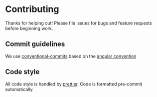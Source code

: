 # Contributing

Thanks for helping out! Please file issues for bugs and feature requests before beginning work. 

## Commit guidelines

We use [conventional-commits](https://www.conventionalcommits.org) based on the [angular convention](https://github.com/angular/angular/blob/22b96b9/CONTRIBUTING.md#-commit-message-guidelines)

## Code style

All code style is handled by [prettier](https://prettier.io). Code is formatted pre-commit automatically.
